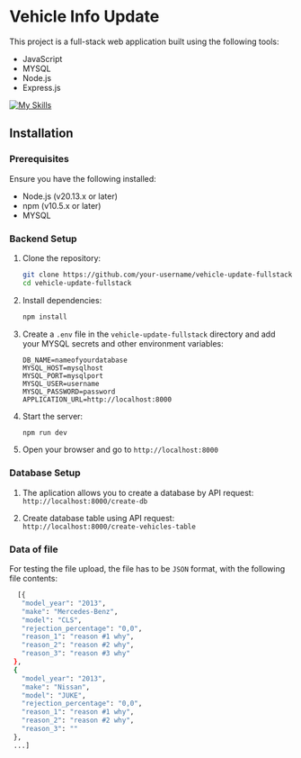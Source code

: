 # Vehicle Info Update

This project is a full-stack web application built using the following tools:

- JavaScript
- MYSQL
- Node.js
- Express.js

[![My Skills](https://skillicons.dev/icons?i=js,nodejs,express,mysql)](https://skillicons.dev)

## Installation

### Prerequisites

Ensure you have the following installed:

- Node.js (v20.13.x or later)
- npm (v10.5.x or later)
- MYSQL

### Backend Setup

1. Clone the repository:

   ```bash
   git clone https://github.com/your-username/vehicle-update-fullstack.git
   cd vehicle-update-fullstack
   ```

2. Install dependencies:

   ```bash
   npm install
   ```

3. Create a `.env` file in the `vehicle-update-fullstack` directory and add your MYSQL secrets and other environment variables:

   ```
   DB_NAME=nameofyourdatabase
   MYSQL_HOST=mysqlhost
   MYSQL_PORT=mysqlport
   MYSQL_USER=username
   MYSQL_PASSWORD=password
   APPLICATION_URL=http://localhost:8000
   ```

4. Start the server:

   ```bash
   npm run dev
   ```

5. Open your browser and go to `http://localhost:8000`

### Database Setup

1. The aplication allows you to create a database by API request: `http://localhost:8000/create-db`

2. Create database table using API request: `http://localhost:8000/create-vehicles-table`

### Data of file

For testing the file upload, the file has to be `JSON` format, with the following file contents:

```bash
  [{
   "model_year": "2013",
   "make": "Mercedes-Benz",
   "model": "CLS",
   "rejection_percentage": "0,0",
   "reason_1": "reason #1 why",
   "reason_2": "reason #2 why",
   "reason_3": "reason #3 why"
 },
 {
   "model_year": "2013",
   "make": "Nissan",
   "model": "JUKE",
   "rejection_percentage": "0,0",
   "reason_1": "reason #1 why",
   "reason_2": "reason #2 why",
   "reason_3": ""
 },
 ...]
```

